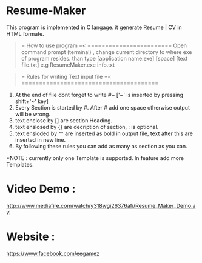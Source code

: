 Resume-Maker
============

This program is implemented in C langage. it generate Resume | CV in HTML formate.

>= How to use program =<
========================
Open command prompt (terminal) , change current directory to where exe of program  resides.
than type [application name.exe] [space] [text file.txt] e.g ResumeMaker.exe info.txt

>= Rules for writing Text input file =<
=======================================
1. At the end of file dont forget to write #~ ['~' is inserted by pressing shift+'~' key]
2. Every Section is started by #. After # add one space otherwise output will be wrong.
3. text enclose by [] are section Heading.
4. text enslosed by {} are decription of section, : is optional.
5. text ensloded by ^^ are inserted as bold in output file, text after this are inserted in new line.
6. By following these rules you can add as many as section as you can.


*NOTE : currently only one Template is supported. In feature add more Templates.

Video Demo :
============
http://www.mediafire.com/watch/y318wgi26376afi/Resume_Maker_Demo.avi

Website : 
=========
https://www.facebook.com/eegamez
